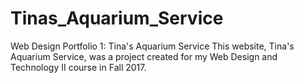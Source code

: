 # Tinas_Aquarium_Service
Web Design Portfolio 1: Tina's Aquarium Service
This website, Tina's Aquarium Service, was a project created for my Web Design and Technology II course in Fall 2017.
